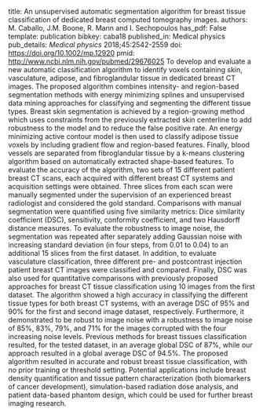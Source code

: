 title: An unsupervised automatic segmentation algorithm for breast tissue classification of dedicated breast computed tomography images.
authors: M. Caballo, J.M. Boone, R. Mann and I. Sechopoulos
has_pdf: False
template: publication
bibkey: caba18
published_in: Medical physics
pub_details: <i>Medical physics</i> 2018;45:2542-2559
doi: https://doi.org/10.1002/mp.12920
pmid: http://www.ncbi.nlm.nih.gov/pubmed/29676025
To develop and evaluate a new automatic classification algorithm to identify voxels containing skin, vasculature, adipose, and fibroglandular tissue in dedicated breast CT images. The proposed algorithm combines intensity- and region-based segmentation methods with energy minimizing splines and unsupervised data mining approaches for classifying and segmenting the different tissue types. Breast skin segmentation is achieved by a region-growing method which uses constraints from the previously extracted skin centerline to add robustness to the model and to reduce the false positive rate. An energy minimizing active contour model is then used to classify adipose tissue voxels by including gradient flow and region-based features. Finally, blood vessels are separated from fibroglandular tissue by a k-means clustering algorithm based on automatically extracted shape-based features. To evaluate the accuracy of the algorithm, two sets of 15 different patient breast CT scans, each acquired with different breast CT systems and acquisition settings were obtained. Three slices from each scan were manually segmented under the supervision of an experienced breast radiologist and considered the gold standard. Comparisons with manual segmentation were quantified using five similarity metrics: Dice similarity coefficient (DSC), sensitivity, conformity coefficient, and two Hausdorff distance measures. To evaluate the robustness to image noise, the segmentation was repeated after separately adding Gaussian noise with increasing standard deviation (in four steps, from 0.01 to 0.04) to an additional 15 slices from the first dataset. In addition, to evaluate vasculature classification, three different pre- and postcontrast injection patient breast CT images were classified and compared. Finally, DSC was also used for quantitative comparisons with previously proposed approaches for breast CT tissue classification using 10 images from the first dataset. The algorithm showed a high accuracy in classifying the different tissue types for both breast CT systems, with an average DSC of 95% and 90% for the first and second image dataset, respectively. Furthermore, it demonstrated to be robust to image noise with a robustness to image noise of 85%, 83%, 79%, and 71% for the images corrupted with the four increasing noise levels. Previous methods for breast tissues classification resulted, for the tested dataset, in an average global DSC of 87%, while our approach resulted in a global average DSC of 94.5%. The proposed algorithm resulted in accurate and robust breast tissue classification, with no prior training or threshold setting. Potential applications include breast density quantification and tissue pattern characterization (both biomarkers of cancer development), simulation-based radiation dose analysis, and patient data-based phantom design, which could be used for further breast imaging research.

